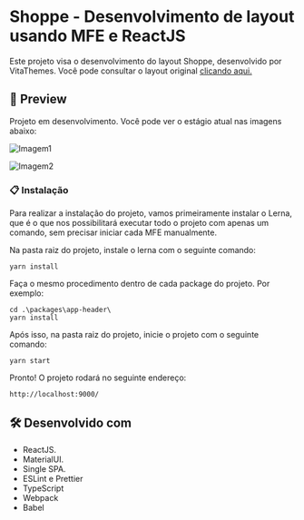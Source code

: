 # Shoppe - Desenvolvimento de layout usando MFE e ReactJS

Este projeto visa o desenvolvimento do layout Shoppe, desenvolvido por VitaThemes. Você pode consultar o layout original <a href="https://www.figma.com/community/file/1098200889975518550">clicando aqui.</a>

## 🚀 Preview

Projeto em desenvolvimento. Você pode ver o estágio atual nas imagens abaixo:

![Imagem1](https://github.com/cybermaique/store-mfe-singlespa-reactjs/blob/master/assets/desktop.png)

![Imagem2](https://github.com/cybermaique/store-mfe-singlespa-reactjs/blob/master/assets/mobile.png)

### 📋 Instalação

Para realizar a instalação do projeto, vamos primeiramente instalar o Lerna, que é o que nos possibilitará executar todo o projeto com apenas um comando, sem precisar iniciar cada MFE manualmente.

Na pasta raiz do projeto, instale o lerna com o seguinte comando:

```
yarn install 
```

Faça o mesmo procedimento dentro de cada package do projeto. Por exemplo:

```
cd .\packages\app-header\
yarn install 
```

Após isso, na pasta raiz do projeto, inicie o projeto com o seguinte comando:

```
yarn start
```

Pronto! O projeto rodará no seguinte endereço:
```
http://localhost:9000/
```

## 🛠️ Desenvolvido com

- ReactJS.
- MaterialUI.
- Single SPA.
- ESLint e Prettier
- TypeScript
- Webpack
- Babel

